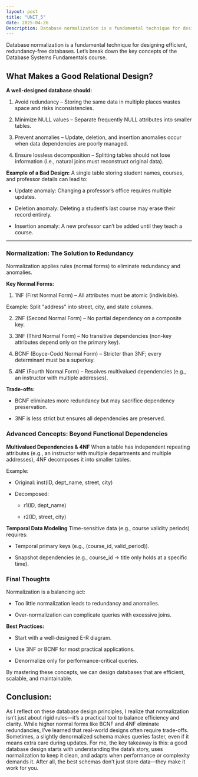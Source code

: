 ```yaml
---
layout: post
title: "UNIT_5"
date: 2025-04-26
Description: Database normalization is a fundamental technique for designing efficient, redundancy-free databases. Let’s break down the key concepts of the Database Systems Fundamentals course.
--- 
```


<p class="intro"><span class="dropcap">D</span>atabase normalization is a fundamental technique for designing efficient, redundancy-free databases. Let’s break down the key concepts of the Database Systems Fundamentals course.</p>

## What Makes a Good Relational Design?

**A well-designed database should:**

1. Avoid redundancy – Storing the same data in multiple places wastes space and risks inconsistencies.

2. Minimize NULL values – Separate frequently NULL attributes into smaller tables.

3. Prevent anomalies – Update, deletion, and insertion anomalies occur when data dependencies are poorly managed.

4. Ensure lossless decomposition – Splitting tables should not lose information (i.e., natural joins must reconstruct original data).

**Example of a Bad Design:**
A single table storing student names, courses, and professor details can lead to:

 - Update anomaly: Changing a professor’s office requires multiple updates.

 - Deletion anomaly: Deleting a student’s last course may erase their record entirely.

 - Insertion anomaly: A new professor can’t be added until they teach a course.

---

### Normalization: The Solution to Redundancy
Normalization applies rules (normal forms) to eliminate redundancy and anomalies.

**Key Normal Forms:**
1. 1NF (First Normal Form) – All attributes must be atomic (indivisible).

Example: Split "address" into street, city, and state columns.

2. 2NF (Second Normal Form) – No partial dependency on a composite key.

3. 3NF (Third Normal Form) – No transitive dependencies (non-key attributes depend only on the primary key).

4. BCNF (Boyce-Codd Normal Form) – Stricter than 3NF; every determinant must be a superkey.

5. 4NF (Fourth Normal Form) – Resolves multivalued dependencies (e.g., an instructor with multiple addresses).

**Trade-offs:**

 - BCNF eliminates more redundancy but may sacrifice dependency preservation.

 - 3NF is less strict but ensures all dependencies are preserved.

### Advanced Concepts: Beyond Functional Dependencies
**Multivalued Dependencies & 4NF**
When a table has independent repeating attributes (e.g., an instructor with multiple departments and multiple addresses), 4NF decomposes it into smaller tables.

Example:

 - Original: inst(ID, dept_name, street, city)

 - Decomposed:

    - r1(ID, dept_name)

    - r2(ID, street, city)

**Temporal Data Modeling**
Time-sensitive data (e.g., course validity periods) requires:

- Temporal primary keys (e.g., (course_id, valid_period)).

- Snapshot dependencies (e.g., course_id → title only holds at a specific time).

### Final Thoughts
Normalization is a balancing act:

- Too little normalization leads to redundancy and anomalies.

- Over-normalization can complicate queries with excessive joins.

**Best Practices:**

- Start with a well-designed E-R diagram.

- Use 3NF or BCNF for most practical applications.

- Denormalize only for performance-critical queries.

By mastering these concepts, we can design databases that are efficient, scalable, and maintainable.

## Conclusion:

As I reflect on these database design principles, I realize that normalization isn’t just about rigid rules—it’s a practical tool to balance efficiency and clarity. While higher normal forms like BCNF and 4NF eliminate redundancies, I’ve learned that real-world designs often require trade-offs. Sometimes, a slightly denormalized schema makes queries faster, even if it means extra care during updates. For me, the key takeaway is this: a good database design starts with understanding the data’s story, uses normalization to keep it clean, and adapts when performance or complexity demands it. After all, the best schemas don’t just store data—they make it work for you.